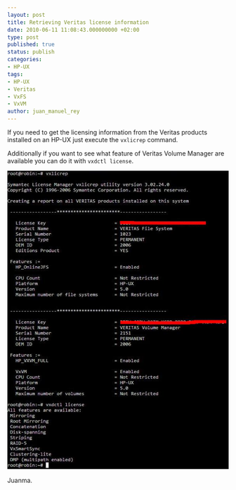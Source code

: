 ```yaml
---
layout: post
title: Retrieving Veritas license information
date: 2010-06-11 11:08:43.000000000 +02:00
type: post
published: true
status: publish
categories:
- HP-UX
tags:
- HP-UX
- Veritas
- VxFS
- VxVM
author: juan_manuel_rey
---
```


If you need to get the licensing information from the Veritas products installed on an HP-UX just execute the `vxlicrep` command.

Additionally if you want to see what feature of Veritas Volume Manager are available you can do it with `vxdctl license`.

[![](/images/vxvm_licensed.jpg "vxvm license information")]({{site.url}}/images/vxvm_licensed.jpg)

Juanma.
